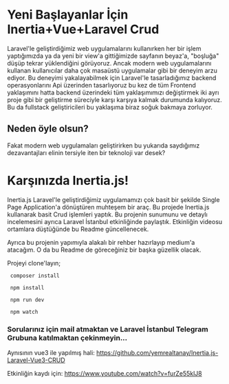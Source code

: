 # Yeni Başlayanlar İçin Inertia+Vue+Laravel Crud

Laravel'le geliştirdiğimiz web uygulamalarını kullanırken her bir işlem yaptığımızda ya da yeni bir view'a gittiğimizde sayfanın beyaz'a, "boşluğa" düşüp tekrar yüklendiğini görüyoruz. Ancak modern web uygulamalarını kullanan kullanıcılar daha çok masaüstü uygulamalar gibi bir deneyim arzu ediyor. 
Bu deneyimi yakalayabilmek için Laravel'le tasarladığımız backend operasyonlarını Api üzerinden tasarlıyoruz bu kez de tüm Frontend yaklaşımını hatta backend üzerindeki tüm yaklaşımımızı değiştirmek iki ayrı proje gibi bir geliştirme süreciyle karşı karşıya kalmak durumunda kalıyoruz. 
Bu da fullstack geliştiricileri bu yaklaşıma biraz soğuk bakmaya zorluyor. 

## Neden öyle olsun?

Fakat modern web uygulamaları geliştirirken bu yukarıda saydığımız dezavantajları elinin tersiyle iten bir teknoloji var desek?

# Karşınızda Inertia.js!

Inertia.js Laravel'le geliştirdiğimiz uygulamamızı çok basit bir şekilde Single Page Application'a dönüştüren muhteşem bir araç. Bu projede Inertia.js kullanarak basit Crud işlemleri yaptık. Bu projenin sunumunu ve detaylı incelemesini ayrıca Laravel İstanbul etkinliğinde paylaştık. Etkinliğin videosu ortamlara düştüğünde bu Readme güncellenecek. 

Ayrıca bu projenin yapımıyla alakalı bir rehber hazırlayıp medium'a atacağım. O da bu Readme de göreceğiniz bir başka güzellik olacak. 

Projeyi clone'layın;

<code> composer install </code>

<code> npm install </code>

<code> npm run dev </code>

<code> npm watch </code>

### Sorularınız için mail atmaktan ve Laravel İstanbul Telegram Grubuna katılmaktan çekinmeyin...

Aynısının vue3 ile yapılmış hali: https://github.com/yemrealtanay/Inertia.js-Laravel-Vue3-CRUD

Etkinliğin kaydı için: https://www.youtube.com/watch?v=furZe55klJ8
    
